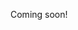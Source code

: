 Coming soon!

<!--

- [ ] respect the unstable -> taysar: https://www.youtube.com/watch?v=9Lhu31X94V4

-->
